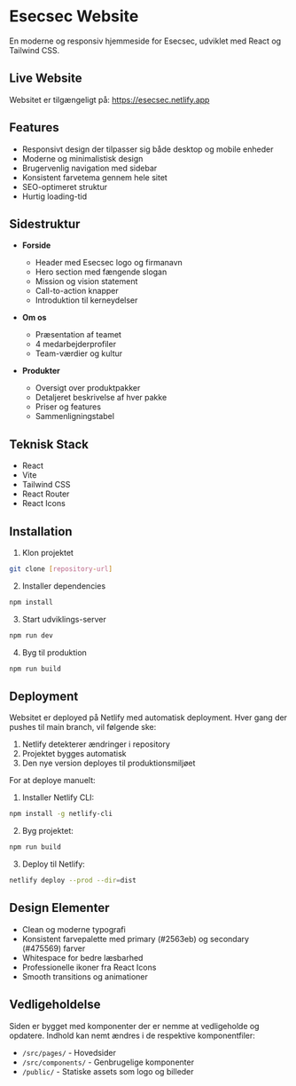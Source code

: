 # Esecsec Website

En moderne og responsiv hjemmeside for Esecsec, udviklet med React og Tailwind CSS.

## Live Website

Websitet er tilgængeligt på: https://esecsec.netlify.app

## Features

- Responsivt design der tilpasser sig både desktop og mobile enheder
- Moderne og minimalistisk design
- Brugervenlig navigation med sidebar
- Konsistent farvetema gennem hele sitet
- SEO-optimeret struktur
- Hurtig loading-tid

## Sidestruktur

- **Forside**
  - Header med Esecsec logo og firmanavn
  - Hero section med fængende slogan
  - Mission og vision statement
  - Call-to-action knapper
  - Introduktion til kerneydelser

- **Om os**
  - Præsentation af teamet
  - 4 medarbejderprofiler
  - Team-værdier og kultur

- **Produkter**
  - Oversigt over produktpakker
  - Detaljeret beskrivelse af hver pakke
  - Priser og features
  - Sammenligningstabel

## Teknisk Stack

- React
- Vite
- Tailwind CSS
- React Router
- React Icons

## Installation

1. Klon projektet
```bash
git clone [repository-url]
```

2. Installer dependencies
```bash
npm install
```

3. Start udviklings-server
```bash
npm run dev
```

4. Byg til produktion
```bash
npm run build
```

## Deployment

Websitet er deployed på Netlify med automatisk deployment. Hver gang der pushes til main branch, vil følgende ske:

1. Netlify detekterer ændringer i repository
2. Projektet bygges automatisk
3. Den nye version deployes til produktionsmiljøet

For at deploye manuelt:

1. Installer Netlify CLI:
```bash
npm install -g netlify-cli
```

2. Byg projektet:
```bash
npm run build
```

3. Deploy til Netlify:
```bash
netlify deploy --prod --dir=dist
```

## Design Elementer

- Clean og moderne typografi
- Konsistent farvepalette med primary (#2563eb) og secondary (#475569) farver
- Whitespace for bedre læsbarhed
- Professionelle ikoner fra React Icons
- Smooth transitions og animationer

## Vedligeholdelse

Siden er bygget med komponenter der er nemme at vedligeholde og opdatere. Indhold kan nemt ændres i de respektive komponentfiler:

- `/src/pages/` - Hovedsider
- `/src/components/` - Genbrugelige komponenter
- `/public/` - Statiske assets som logo og billeder
